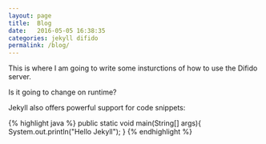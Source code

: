 ```yaml
---
layout: page
title:  Blog
date:   2016-05-05 16:38:35
categories: jekyll difido
permalink: /blog/
---
```


This is where I am going to write some insturctions of how to use the Difido server.

Is it going to change on runtime?

Jekyll also offers powerful support for code snippets:

{% highlight java %}
public static void main(String[] args){
	System.out.println("Hello Jekyll");
}
{% endhighlight %}


[jekyll-gh]: https://github.com/jekyll/jekyll
[jekyll]:    http://jekyllrb.com
